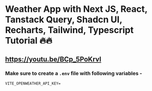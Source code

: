 # Weather App with Next JS, React, Tanstack Query, Shadcn UI, Recharts, Tailwind, Typescript Tutorial 🔥🔥
## https://youtu.be/BCp_5PoKrvI


### Make sure to create a `.env` file with following variables -

```
VITE_OPENWEATHER_API_KEY=
```

